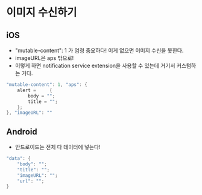 # 이미지 수신하기
## iOS

- "mutable-content": 1 가 엄청 중요하다! 이게 없으면 이미지 수신을 못한다.
- imageURL은 aps 밖으로!
- 이렇게 하면 notification service extension을 사용할 수 있는데 거기서 커스텀하는 거다.

```swift
"mutable-content": 1, "aps": {
    alert =     {
        body = "";
        title = "";
    };
}, "imageURL": ""
```

## Android

- 안드로이드는 전체 다 데이터에 넣는다!

```swift
"data": {
    "body": "";
    "title": "";
    "imageURL": "";
    "url": "";
}
```
